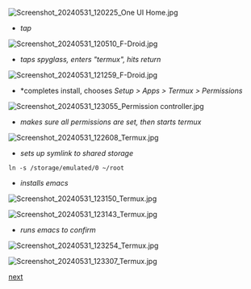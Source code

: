 ![Screenshot_20240531_120225_One UI Home.jpg](https://github.com/billwear/billwear.github.io/assets/18288776/fc1f0dd8-6bb2-48ac-90fa-7be27abdd0d0)

* *tap*

![Screenshot_20240531_120510_F-Droid.jpg](https://github.com/billwear/billwear.github.io/assets/18288776/98af3f21-afcf-4d98-8c87-1e0a8dbb1005)

* *taps spyglass, enters "termux", hits return*

![Screenshot_20240531_121259_F-Droid.jpg](https://github.com/billwear/billwear.github.io/assets/18288776/81b90f0b-6763-4bb6-a5b3-1b1e40408063)

* *completes install, chooses *Setup > Apps > Termux > Permissions*

![Screenshot_20240531_123055_Permission controller.jpg](https://github.com/billwear/billwear.github.io/assets/18288776/cc99237b-3287-4dbc-a5da-1a7b8728faf9)

* *makes sure all permissions are set, then starts termux*

![Screenshot_20240531_122608_Termux.jpg](https://github.com/billwear/billwear.github.io/assets/18288776/fed3723d-757d-4a84-86c3-ead6beee8e4a)

* *sets up symlink to shared storage*

```nohighlight
ln -s /storage/emulated/0 ~/root
```

* *installs emacs*

![Screenshot_20240531_123150_Termux.jpg](https://github.com/billwear/billwear.github.io/assets/18288776/8b2d03d1-a79d-4b2e-9ec3-ab34c62fbec7)

![Screenshot_20240531_123143_Termux.jpg](https://github.com/billwear/billwear.github.io/assets/18288776/796d0ffa-8470-4987-a013-17a0dfc55250)

* *runs emacs to confirm*

![Screenshot_20240531_123254_Termux.jpg](https://github.com/billwear/billwear.github.io/assets/18288776/436f32a9-25ed-4ece-8a5b-7141165bd10d)

![Screenshot_20240531_123307_Termux.jpg](https://github.com/billwear/billwear.github.io/assets/18288776/23dffeb3-56db-4df5-b387-83e98aefc44f)

[next](two.md)









